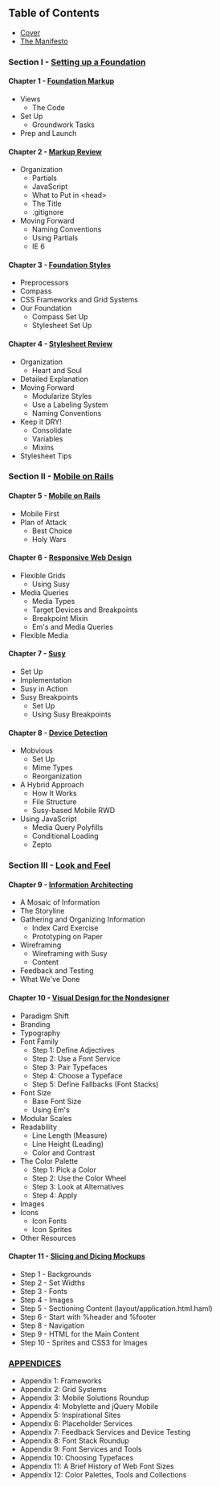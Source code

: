 Table of Contents
-----------------

- [Cover][]
- [The Manifesto][]

### Section I - [Setting up a Foundation][Section I]

#### Chapter 1 - [Foundation Markup][Chapter 1]
  - Views
      - The Code
  - Set Up
      - Groundwork Tasks
  - Prep and Launch

#### Chapter 2 - [Markup Review][Chapter 2]
  - Organization
      - Partials
      - JavaScript
      - What to Put in \<head>
      - The Title
      - .gitignore
  - Moving Forward
      - Naming Conventions
      - Using Partials
      - IE 6

#### Chapter 3 - [Foundation Styles][Chapter 3]
  - Preprocessors
  - Compass
  - CSS Frameworks and Grid Systems
  - Our Foundation
      - Compass Set Up
      - Stylesheet Set Up

#### Chapter 4 - [Stylesheet Review][Chapter 4]
  - Organization
      - Heart and Soul
  - Detailed Explanation
  - Moving Forward
      - Modularize Styles
      - Use a Labeling System
      - Naming Conventions
  - Keep it DRY!
      - Consolidate
      - Variables
      - Mixins
  - Stylesheet Tips

### Section II - [Mobile on Rails][Section II]

#### Chapter 5 - [Mobile on Rails][Chapter 5]
  - Mobile First
  - Plan of Attack
      - Best Choice
      - Holy Wars

#### Chapter 6 - [Responsive Web Design][Chapter 6]
  - Flexible Grids
      - Using Susy
  - Media Queries
      - Media Types
      - Target Devices and Breakpoints
      - Breakpoint Mixin
      - Em's and Media Queries
  - Flexible Media

#### Chapter 7 - [Susy][Chapter 7]
  - Set Up
  - Implementation
  - Susy in Action
  - Susy Breakpoints
      - Set Up
      - Using Susy Breakpoints

#### Chapter 8 - [Device Detection][Chapter 8]
  - Mobvious
      - Set Up
      - Mime Types
      - Reorganization
  - A Hybrid Approach
      - How It Works
      - File Structure
      - Susy-based Mobile RWD
  - Using JavaScript
      - Media Query Polyfills
      - Conditional Loading
      - Zepto

### Section III - [Look and Feel][Section III]

#### Chapter 9 - [Information Architecting][Chapter 9]
  - A Mosaic of Information
  - The Storyline
  - Gathering and Organizing Information
      - Index Card Exercise
      - Prototyping on Paper
  - Wireframing
      - Wireframing with Susy
      - Content
  - Feedback and Testing
  - What We've Done

#### Chapter 10 - [Visual Design for the Nondesigner][Chapter 10]
  - Paradigm Shift
  - Branding
  - Typography
  - Font Family
      - Step 1: Define Adjectives
      - Step 2: Use a Font Service
      - Step 3: Pair Typefaces
      - Step 4: Choose a Typeface
      - Step 5: Define Fallbacks (Font Stacks)
  - Font Size
      - Base Font Size
      - Using Em's
  - Modular Scales
  - Readability
      - Line Length (Measure)
      - Line Height (Leading)
      - Color and Contrast
  - The Color Palette
      - Step 1: Pick a Color
      - Step 2: Use the Color Wheel
      - Step 3: Look at Alternatives
      - Step 4: Apply
  - Images
  - Icons
      - Icon Fonts
      - Icon Sprites
  - Other Resources

#### Chapter 11 - [Slicing and Dicing Mockups][Chapter 11]
  - Step 1 - Backgrounds
  - Step 2 - Set Widths
  - Step 3 - Fonts
  - Step 4 - Images
  - Step 5 - Sectioning Content (layout/application.html.haml)
  - Step 6 - Start with %header and %footer
  - Step 8 - Navigation
  - Step 9 - HTML for the Main Content
  - Step 10 - Sprites and CSS3 for Images

### [APPENDICES][Appendices]

- Appendix 1: Frameworks
- Appendix 2: Grid Systems
- Appendix 3: Mobile Solutions Roundup
- Appendix 4: Mobylette and jQuery Mobile
- Appendix 5: Inspirational Sites
- Appendix 6: Placeholder Services
- Appendix 7: Feedback Services and Device Testing
- Appendix 8: Font Stack Roundup
- Appendix 9: Font Services and Tools
- Appendix 10: Choosing Typefaces
- Appendix 11: A Brief History of Web Font Sizes
- Appendix 12: Color Palettes, Tools and Collections

[Cover]:                https://github.com/maxxiimo/the-front-end-manifesto/blob/master/COVER.md
[The Manifesto]:        https://github.com/maxxiimo/the-front-end-manifesto/blob/master/MANIFESTO.md

[Section I]:            https://github.com/maxxiimo/the-front-end-manifesto/blob/master/section-1.md#setting-up-the-foundation
[Chapter 1]:            https://github.com/maxxiimo/the-front-end-manifesto/blob/master/chp1-foundation-markup.md#foundation-markup
[Chapter 2]:            https://github.com/maxxiimo/the-front-end-manifesto/blob/master/chp2-markup-review.md#markup-review
[Chapter 3]:            https://github.com/maxxiimo/the-front-end-manifesto/blob/master/chp3-foundation-styles.md#foundation-styles
[Chapter 4]:            https://github.com/maxxiimo/the-front-end-manifesto/blob/master/chp4-stylesheet-review.md#stylesheet-review

[Section II]:           https://github.com/maxxiimo/the-front-end-manifesto/blob/master/section-2.md#mobile-on-rails
[Chapter 5]:            https://github.com/maxxiimo/the-front-end-manifesto/blob/master/chp5-mobile-foundation.md#mobile-foundation
[Chapter 6]:            https://github.com/maxxiimo/the-front-end-manifesto/blob/master/chp6-responsive-web-design.md#responsive-web-design
[Chapter 7]:            https://github.com/maxxiimo/the-front-end-manifesto/blob/master/chp7-susy.md#susy
[Chapter 8]:            https://github.com/maxxiimo/the-front-end-manifesto/blob/master/chp8-device-detection.md#device-detection

[Section III]:          https://github.com/maxxiimo/the-front-end-manifesto/blob/master/section-3.md#look-and-feel
[Chapter 9]:            https://github.com/maxxiimo/the-front-end-manifesto/blob/master/chp9-information-architecting.md#information-architecting
[Chapter 10]:           https://github.com/maxxiimo/the-front-end-manifesto/blob/master/chp10-visual-design-for-the-nondesigner.md#visual-design-for-the-nondesigner
[Chapter 11]:           https://github.com/maxxiimo/the-front-end-manifesto/blob/master/chp11-slicing-and-dicing-mockups.md#slicing-and-dicing-mockups

[Appendices]:           https://github.com/maxxiimo/the-front-end-manifesto/blob/master/appendices.md#appendices
